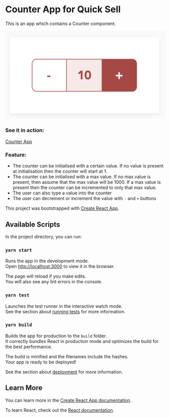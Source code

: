 # Counter App for Quick Sell

This is an app which contains a Counter component.

<img src="./counter.png" alt="Counter Component" />


### See it in action: 
[Counter App](https://quick-sell-interview-code-3cpx7pp8x-counter.vercel.app/)

### Feature:

- The counter can be initialised with a certain value. If no value is present at initialisation then the counter will start at 1.
- The counter can be initialised with a max value. If no max value is present, then assume that the max value will be 1000. If a max value is present then the counter can be incremented to only that max value.
- The user can also type a value into the counter
- The user can decrement or increment the value with `-` and `+` buttons

This project was bootstrapped with [Create React App](https://github.com/facebook/create-react-app).

## Available Scripts

In the project directory, you can run:

### `yarn start`

Runs the app in the development mode.\
Open [http://localhost:3000](http://localhost:3000) to view it in the browser.

The page will reload if you make edits.\
You will also see any lint errors in the console.

### `yarn test`

Launches the test runner in the interactive watch mode.\
See the section about [running tests](https://facebook.github.io/create-react-app/docs/running-tests) for more information.

### `yarn build`

Builds the app for production to the `build` folder.\
It correctly bundles React in production mode and optimizes the build for the best performance.

The build is minified and the filenames include the hashes.\
Your app is ready to be deployed!

See the section about [deployment](https://facebook.github.io/create-react-app/docs/deployment) for more information.

## Learn More

You can learn more in the [Create React App documentation](https://facebook.github.io/create-react-app/docs/getting-started).

To learn React, check out the [React documentation](https://reactjs.org/).
